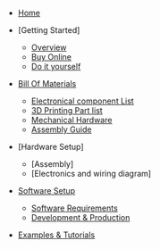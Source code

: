 - [Home](/)
- [Getting Started]
    - [Overview](/Overview)
    - [Buy Online](BuyOnline)
    - [Do it yourself](/DoItYourself/)
- [Bill Of Materials](/BOM/)
    - [Electronical component List](/MechanicalDesign/Overview/)
    - [3D Printing Part list](/MechanicalDesign/3DPrinting/)
    - [Mechanical Hardware](/MechanicalDesign/MechanicalPartList/)
    - [Assembly Guide](/MechanicalDesign/AssemblyGuide/)
- [Hardware Setup]
    - [Assembly]
    - [Electronics and wiring diagram]
- [Software Setup](/SoftwareSetup/)
    - [Software Requirements](/SoftwareDesignSoftwareRequirements/)
    - [Development & Production](/SoftwareDesign/Development%26Production/)
        
- [Examples & Tutorials](/Examples%26Tutorials/)

        